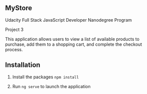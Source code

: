 ## MyStore

Udacity Full Stack JavaScript Developer Nanodegree Program

Project 3

This application allows users to view a list of available products to purchase, add them to a shopping cart, and complete the checkout process.

## Installation

1. Install the packages `npm install`

2. Run `ng serve` to launch the application
